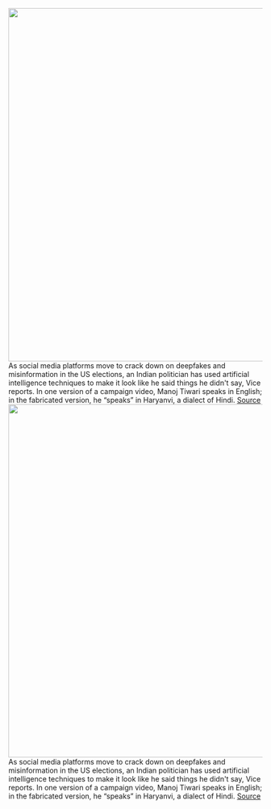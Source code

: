 <img src='https://cdn.vox-cdn.com/thumbor/JAGJzc0krJMwCRBJ13JqgpSSefU=/0x0:1056x643/1200x800/filters:focal(414x228:582x396)/cdn.vox-cdn.com/uploads/chorus_image/image/66332505/indian_politician.0.jpg' width='700px' /><br/>
As social media platforms move to crack down on deepfakes and misinformation in the US elections, an Indian politician has used artificial intelligence techniques to make it look like he said things he didn't say, Vice reports. In one version of a campaign video, Manoj Tiwari speaks in English; in the fabricated version, he “speaks” in Haryanvi, a dialect of Hindi.
<a href='https://www.theverge.com/2020/2/18/21142782/india-politician-deepfakes-ai-elections'> Source <a/><img src='https://cdn.vox-cdn.com/thumbor/JAGJzc0krJMwCRBJ13JqgpSSefU=/0x0:1056x643/1200x800/filters:focal(414x228:582x396)/cdn.vox-cdn.com/uploads/chorus_image/image/66332505/indian_politician.0.jpg' width='700px' /><br/>
As social media platforms move to crack down on deepfakes and misinformation in the US elections, an Indian politician has used artificial intelligence techniques to make it look like he said things he didn't say, Vice reports. In one version of a campaign video, Manoj Tiwari speaks in English; in the fabricated version, he “speaks” in Haryanvi, a dialect of Hindi.
<a href='https://www.theverge.com/2020/2/18/21142782/india-politician-deepfakes-ai-elections'> Source <a/>